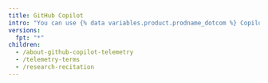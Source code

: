 ```yaml
---
title: GitHub Copilot
intro: "You can use {% data variables.product.prodname_dotcom %} Copilot to assist with your programming in Visual Studio Code."
versions:
  fpt: "*"
children:
  - /about-github-copilot-telemetry
  - /telemetry-terms
  - /research-recitation
---
```

